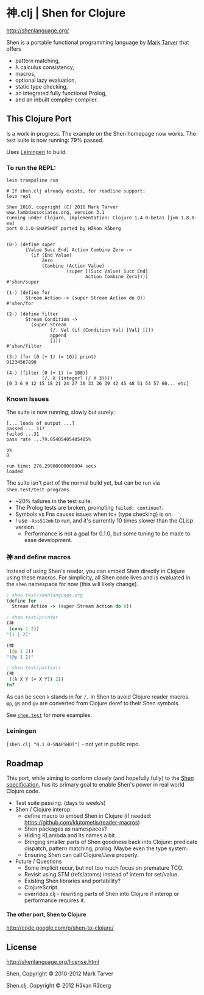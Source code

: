 # 神.clj | Shen for Clojure

http://shenlanguage.org/

Shen is a portable functional programming language by [Mark Tarver](http://www.lambdassociates.org/) that offers

* pattern matching,
* λ calculus consistency,
* macros,
* optional lazy evaluation,
* static type checking,
* an integrated fully functional Prolog,
* and an inbuilt compiler-compiler.


## This Clojure Port

Is a work in progress. The example on the Shen homepage now works. The test suite is now running: 79% passed.

Uses [Leiningen](https://github.com/technomancy/leiningen) to build.

### To run the REPL:

    lein trampoline run

    # If shen.clj already exists, for readline support:
    lein repl

    Shen 2010, copyright (C) 2010 Mark Tarver
    www.lambdassociates.org, version 3.1
    running under Clojure, implementation: Clojure 1.4.0-beta1 [jvm 1.8.0-ea]
    port 0.1.0-SNAPSHOT ported by Håkan Råberg


    (0-) (define super
           [Value Succ End] Action Combine Zero ->
             (if (End Value)
                 Zero
                 (Combine (Action Value)
                          (super [(Succ Value) Succ End]
                                 Action Combine Zero))))
    #'shen/super

    (1-) (define for
           Stream Action -> (super Stream Action do 0))
    #'shen/for

    (2-) (define filter
           Stream Condition ->
             (super Stream
                    (/. Val (if (Condition Val) [Val] []))
                    append
                    []))
    #'shen/filter

    (3-) (for [0 (+ 1) (= 10)] print)
    01234567890

    (4-) (filter [0 (+ 1) (= 100)]
                 (/. X (integer? (/ X 3))))
    [0 3 6 9 12 15 18 21 24 27 30 33 36 39 42 45 48 51 54 57 60... etc]


### Known Issues

The suite is now running, slowly but surely:

    [... loads of output ...]
    passed ... 117
    failed ...31
    pass rate ...79.05405405405405%

    ok
    0

    run time: 276.29900000000004 secs
    loaded

The suite isn't part of the normal build yet, but can be run via `shen.test/test-programs`.


* ~20% failures in the test suite.
* The Prolog tests are broken, prompting `failed; continue?`.
* Symbols vs Fns causes issues when tc+ (type checking) is on.
* I use `-Xss512mb` to run, and it's currently 10 times slower than the CLisp version.
    * Performance is not a goal for 0.1.0, but some tuning to be made to ease development.


### 神 and define macros

Instead of using Shen's reader, you can embed Shen directly in Clojure using these macros.
For simplicity, all Shen code lives and is evaluated in the `shen` namespace for now (this will likely change).

```clojure
; shen.test/shenlanguage.org
(define for
  Stream Action -> (super Stream Action do 0))

; shen.test/printer
(神
 (cons 1 2))
"[1 | 2]"

(神
 (@p 1 2))
"(@p 1 2)"

; shen.test/partials
(神
 ((λ X Y (+ X Y)) 2))
fn?
```

As can be seen `λ` stands in for `/.` in Shen to avoid Clojure reader macros.
`@p`, `@s` and `@v` are converted from Clojure deref to their Shen symbols.

See [`shen.test`](https://github.com/hraberg/shen.clj/blob/master/test/shen/test.clj) for more examples.


### Leiningen

`[shen.clj "0.1.0-SNAPSHOT"]` - not yet in public repo.



## Roadmap

This port, while aiming to conform closely (and hopefully fully) to the [Shen specification](http://shenlanguage.org/Documentation/shendoc.htm), has its primary goal to enable Shen's power in real world Clojure code.

* Test suite passing. (days to week/s)
* Shen / Clojure interop:
    * define macro to embed Shen in Clojure (if needed: https://github.com/klutometis/reader-macros)
    * Shen packages as namespaces?
    * Hiding KLambda and its names a bit.
    * Bringing smaller parts of Shen goodness back into Clojure: predicate dispatch, pattern matching, prolog. Maybe even the type system.
    * Ensuring Shen can call Clojure/Java properly.
* Future / Questions
    * Some implicit recur, but not too much focus on premature TCO.
    * Revisit using STM (refs/atoms) instead of intern for set/value.
    * Existing Shen libraries and portability?
    * ClojureScript.
    * overrides.clj - rewriting parts of Shen into Clojure if interop or performance requires it.


#### The other port, Shen to Clojure

http://code.google.com/p/shen-to-clojure/

## License

http://shenlanguage.org/license.html

Shen, Copyright © 2010-2012 Mark Tarver

Shen.clj, Copyright © 2012 Håkan Råberg
